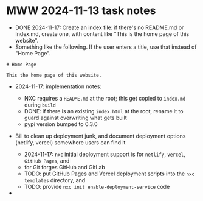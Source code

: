 # MWW 2024-11-13 task notes

- DONE 2024-11-17: Create an index file: if there's no README.md or Index.md, create one, with content like "This is the home page of this website".
- Something like the following. If the user enters a title, use that instead of "Home Page".
```
# Home Page

This the home page of this website.
```
- 2024-11-17: implementation notes:
	- NXC requires a `README.md` at the root; this get copied to `index.md` during `build`
	- DONE: if there is an existing `index.html` at the root, rename it to guard against overwriting what gets built
	- pypi version bumped to 0.3.0


- Bill to clean up deployment junk, and document deployment options (netlify, vercel) somewhere users can find it
	- 2024-11-17: `nxc` initial deployment support is for `netlify`, `vercel`, `GitHub Pages`, and
	- for Git forges GitHub and GitLab  
	- TODO: put GitHub Pages and Vercel deployment scripts into the `nxc` `templates` directory, and
	- TODO: provide `nxc init enable-deployment-service` code  
-
